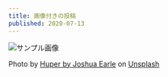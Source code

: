 ```yaml
---
title: 画像付きの投稿
published: 2020-07-13
---
```


![サンプル画像](/images/huper-by-joshua-earle-lWYUA42UmL8-unsplash.jpg)

<span>Photo by <a href="https://unsplash.com/@huper?utm_source=unsplash&amp;utm_medium=referral&amp;utm_content=creditCopyText">Huper by Joshua Earle</a> on <a href="https://unsplash.com/?utm_source=unsplash&amp;utm_medium=referral&amp;utm_content=creditCopyText">Unsplash</a></span>
